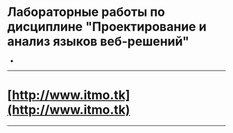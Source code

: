 # Лабораторные работы по дисциплине "Проектирование и анализ языков веб-решений"
-

---

# [http://www.itmo.tk](http://www.itmo.tk)
---
